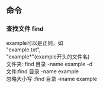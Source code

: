 

## 命令

### 查找文件 find

example可以是正则，如  
"example.txt",  
"example*"(example开头的文件名)  
文件夹: find 目录 -name example  -d  
文件:find 目录 -name example  
忽略大小写 :find 目录 -iname example
